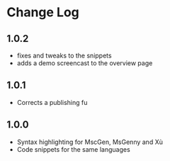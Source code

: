 # Change Log

## 1.0.2
- fixes and tweaks to the snippets
- adds a demo screencast to the overview page

## 1.0.1
- Corrects a publishing fu

## 1.0.0
- Syntax highlighting for MscGen, MsGenny and Xù
- Code snippets for the same languages